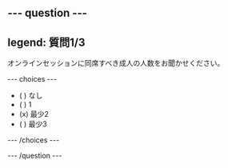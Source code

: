 --- question ---
---
legend: 質問1/3
---

オンラインセッションに同席すべき成人の人数をお聞かせください。

--- choices ---

- ( ) なし
- ( ) 1
- (x) 最少2
- ( ) 最少3

--- /choices ---

--- /question ---
